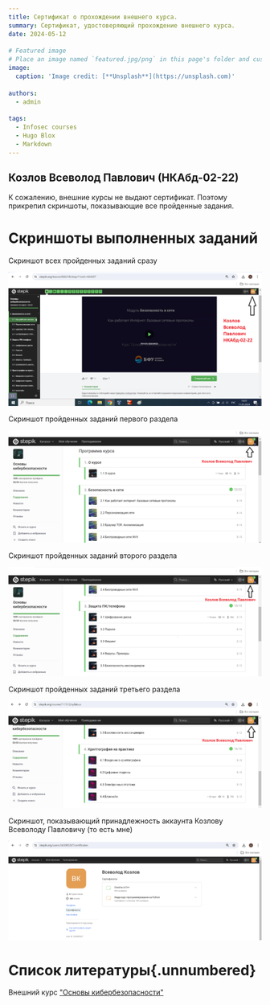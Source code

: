 ```yaml
---
title: Сертификат о прохождении внешнего курса.
summary: Сертификат, удостоверяющий прохождение внешнего курса.
date: 2024-05-12

# Featured image
# Place an image named `featured.jpg/png` in this page's folder and customize its options here.
image:
  caption: 'Image credit: [**Unsplash**](https://unsplash.com)'

authors:
  - admin

tags:
  - Infosec courses
  - Hugo Blox
  - Markdown
---
```


## Козлов Всеволод Павлович (НКАбд-02-22) 

К сожалению, внешние курсы не выдают сертификат. Поэтому прикрепил скриншоты, показывающие все пройденные задания.

# Скриншоты выполненных заданий

Скриншот всех пройденных заданий сразу

![Задание №1](1.png)

Скриншот пройденных заданий первого раздела

![Задание №2](2.png)

Скриншот пройденных заданий второго раздела

![Задание №3](3.png)

Скриншот пройденных заданий третьего раздела

![Задание №4](4.png)

Скриншот, показывающий принадлежность аккаунта Козлову Всеволоду Павловичу (то есть мне)

![Задание №5](5.png)

# Список литературы{.unnumbered}

Внешний курс ["Основы кибербезопасности"](https://stepik.org/course/111512)
